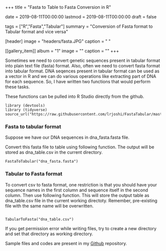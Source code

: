 +++
title = "Fasta to Table to Fasta Conversion in R"

date = 2019-08-11T00:00:00
lastmod = 2019-08-11T00:00:00
draft = false

tags = ["R","Fasta","Tabular"]
summary = "Conversion of Fasta format to Tabular format and vice versa"

[header]
image = "headers/fasta.JPG"
caption = " "

[[gallery_item]]
album = "1"
image = ""
caption = ""
+++


Sometimes we need to convert genetic sequences present in tabular format into plain text file (fasta) format. Also, often we need to convert fasta format into tabular format. DNA seqences present in tabular format can be used as a vector in R and we can do various operations like extracting part of DNA for each sequence. So, I have written two functions that would perform these tasks.



These functions can be pulled into R Studio directly from the github.


```{r}
library (devtools)
library (tidyverse)
source_url("https://raw.githubusercontent.com/lrjoshi/FastaTabular/master/fasta_and_tabular.R")
```


### Fasta to tabular format 

Suppose we have our DNA sequences in dna_fasta.fasta file. 


Convert this fasta file to table using following function. The output will be stored as dna_table.csv in the current directory. 

``` {r}
FastaToTabular("dna_fasta.fasta")

```

### Tabular to Fasta format

To convert csv to fasta format, one restriction is that you should have your sequence names in the first column and sequence itself in the second column. Then use following function. This will store the output table as dna_table.csv file in the current working directoty. Remember, pre-existing file with the same name will be overwritten.


```{r}

TabularToFasta("dna_table.csv")

```
If you get permission error while writing files, try to create a new directory and set that directory as working directory.

Sample files and codes are present in my [Github](https://github.com/lrjoshi/FastaTabular) repository.
